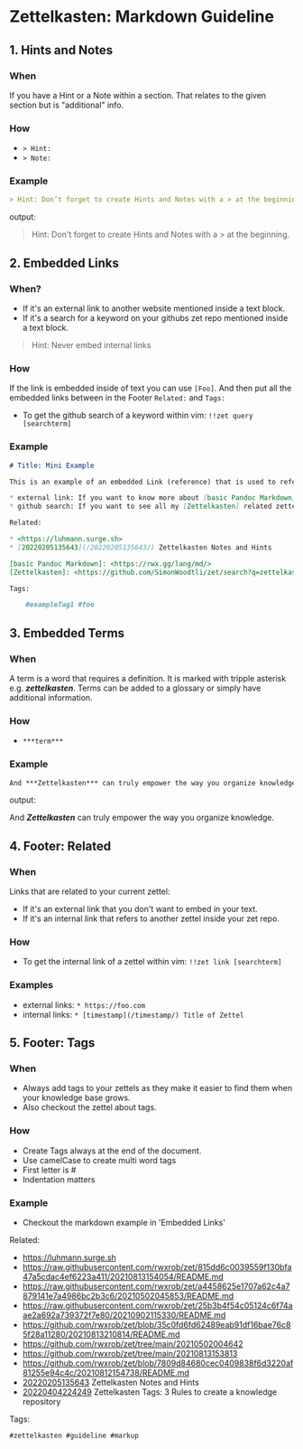 # Zettelkasten: Markdown Guideline

## 1. Hints and Notes

### When

If you have a Hint or a Note within a section. That relates to the given 
section but is "additional" info.

### How

* `> Hint:` 
* `> Note:`

### Example

```markdown
> Hint: Don’t forget to create Hints and Notes with a > at the beginning.
```

output:

> Hint: Don't forget to create Hints and Notes with a > at the beginning.

## 2. Embedded Links

### When?

* If it's an external link to another website mentioned inside a text block.
* If it's a search for a keyword on your githubs zet repo mentioned inside a 
text block.

> Hint: Never embed internal links

### How

If the link is embedded inside of text you can use `[Foo]`. And then put 
all the embedded links between in the Footer `Related:` and `Tags:`

* To get the github search of a keyword within vim: `!!zet query [searchterm]`

### Example

```markdown
# Title: Mini Example

This is an example of an embedded Link (reference) that is used to refer to a website or a search on your zets github repo.

* external link: If you want to know more about [basic Pandoc Markdown]
* github search: If you want to see all my [Zettelkasten] related zettels.

Related:

* <https://luhmann.surge.sh>
* [20220205135643](/20220205135643/) Zettelkasten Notes and Hints

[basic Pandoc Markdown]: <https://rwx.gg/lang/md/>
[Zettelkasten]: <https://github.com/SimonWoodtli/zet/search?q=zettelkasten>

Tags:

    #exampleTag1 #foo
```

## 3. Embedded Terms

### When

A term is a word that requires a definition. It is marked with tripple 
asterisk e.g. ***zettelkasten***. Terms can be added to a glossary or simply 
have additional information.

### How

* `***term***`

### Example

```markdown
And ***Zettelkasten*** can truly empower the way you organize knowledge.
```

output:

And ***Zettelkasten*** can truly empower the way you organize knowledge.

## 4. Footer: Related 

### When

Links that are related to your current zettel:

* If it's an external link that you don't want to embed in your text.
* If it's an internal link that refers to another zettel inside your zet repo.

### How

* To get the internal link of a zettel within vim: `!!zet link [searchterm]`

### Examples

* external links: `* https://foo.com`
* internal links: `* [timestamp](/timestamp/) Title of Zettel`

## 5. Footer: Tags

### When

* Always add tags to your zettels as they make it easier to find them when your knowledge base grows.
* Also checkout the zettel about tags.

### How

* Create Tags always at the end of the document.
* Use camelCase to create multi word tags
* First letter is #
* Indentation matters

### Example

* Checkout the markdown example in 'Embedded Links'

Related:

* <https://luhmann.surge.sh>
* <https://raw.githubusercontent.com/rwxrob/zet/815dd6c0039559f130bfa47a5cdac4ef6223a411/20210813154054/README.md>
* <https://raw.githubusercontent.com/rwxrob/zet/a4458625e1707a62c4a7879141e7a4986bc2b3c6/20210502045853/README.md>
* <https://raw.githubusercontent.com/rwxrob/zet/25b3b4f54c05124c6f74aae2a692a739372f7e80/20210902115330/README.md>
* <https://github.com/rwxrob/zet/blob/35c0fd6fd62489eab91df16bae76c85f28a11280/20210813210814/README.md>
* <https://github.com/rwxrob/zet/tree/main/20210502004642>
* <https://github.com/rwxrob/zet/tree/main/20210813153813>
* <https://github.com/rwxrob/zet/blob/7809d84680cec0409838f6d3220af81255e94c4c/20210812154738/README.md>
* [20220205135643](/20220205135643/) Zettelkasten Notes and Hints
* [20220404224249](/20220404224249/) Zettelkasten Tags: 3 Rules to create a knowledge repository

Tags:

    #zettelkasten #guideline #markup

